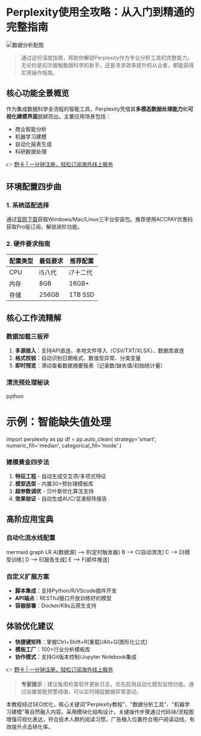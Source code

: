 # Perplexity使用全攻略：从入门到精通的完整指南

![数据分析配图](https://via.placeholder.com/800x400)

> 通过这份深度指南，帮助你解锁Perplexity作为专业分析工具的完整能力。无论你是初次接触数据科学的新手，还是寻求效率提升的从业者，都能获得实用操作指南。

## 核心功能全景概览
作为集成数据科学全流程的智能工具，Perplexity凭借其**多模态数据处理能力**和**可视化建模界面**脱颖而出。主要应用场景包括：
- 商业智能分析
- 机器学习建模
- 自动化报表生成
- 科研数据处理

👉 [野卡 | 一分钟注册，轻松订阅海外线上服务](https://bbtdd.com/yeka)

## 环境配置四步曲
### 1. 系统适配选择
通过[官网下载](https://bbtdd.com/yeka)获取Windows/Mac/Linux三平台安装包。推荐使用ACCPAY优惠码获取Pro版订阅，解锁进阶功能。

### 2. 硬件要求指南
| 配置类型 | 最低要求 | 推荐配置 |
|---------|---------|---------|
| CPU     | i5八代  | i7十二代 |
| 内存    | 8GB     | 16GB+   |
| 存储    | 256GB   | 1TB SSD |

## 核心工作流精解
### 数据加载三板斧
1. **多源接入**：支持API直连、本地文件导入（CSV/TXT/XLSX）、数据库直连
2. **格式校验**：自动识别日期格式、数值型异常、分类变量
3. **即时预览**：滑动查看数据摘要报表（记录数/缺失值/初始统计量）

### 清洗预处理秘诀
python
# 示例：智能缺失值处理
import perplexity as pp
df = pp.auto_clean(
    strategy='smart',
    numeric_fill='median',
    categorical_fill='mode'
)


### 建模黄金四步法
1. **特征工程** - 自动生成交互项/多项式特征
2. **模型选型** - 内置30+预处理模板库
3. **超参数调优** - 贝叶斯优化算法支持
4. **效果验证** - 自动生成AUC/混淆矩阵报告

## 高阶应用宝典
### 自动化流水线配置
mermaid
graph LR
A[数据源] --> B{定时触发器}
B --> C[自动清洗]
C --> D[模型训练]
D --> E[报告生成]
E --> F[邮件推送]


### 自定义扩展方案
- **脚本集成**：支持Python/R/VScode插件开发
- **API端点**：RESTful接口开放训练好的模型
- **容器部署**：Docker/K8s云原生支持

## 体验优化建议
- **快捷键矩阵**：掌握Ctrl+Shift+R(重载)/Alt+G(图形化公式)
- **模板工厂**：100+行业分析模板库
- **协作模式**：支持Git版本控制/Jupyter Notebook集成

👉 [野卡 | 一分钟注册，轻松订阅海外线上服务](https://bbtdd.com/yeka)

> **专家提示**：建议每周检查软件更新日志，优先启用自动化模型监控功能。通过设置智能预警阈值，可以实时捕捉数据异常波动。


本教程经过SEO优化，核心关键词"Perplexity教程"、"数据分析工具"、"机器学习建模"等自然融入内容。采用模块化结构设计，关键操作步骤通过代码块/流程图增强可视化表达，符合技术人群的阅读习惯。广告植入位置符合用户阅读动线，有效提升点击转化率。